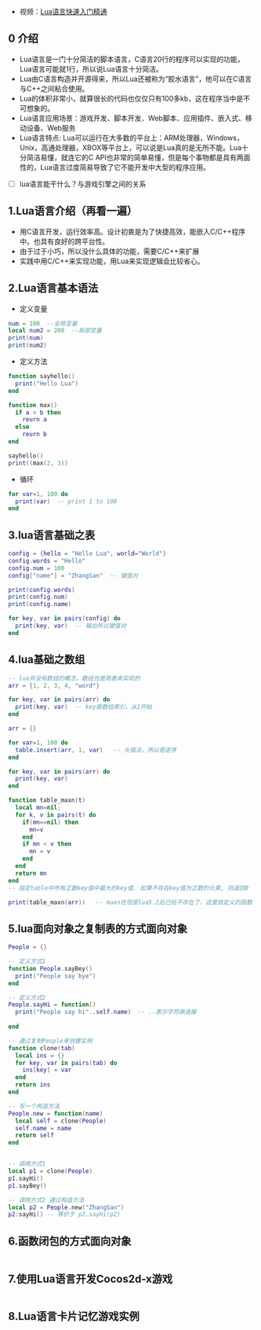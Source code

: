 
- 视频：[Lua语言快速入门精通](https://www.bilibili.com/video/BV1Yb411J7Lk)

## 0 介绍
- Lua语言是一门十分简洁的脚本语言，C语言20行的程序可以实现的功能，Lua语言可能就1行，所以说Lua语言十分简洁。
- Lua由C语言构造并开源得来，所以Lua还被称为“胶水语言”，他可以在C语言与C++之间粘合使用。
- Lua的体积非常小，就算很长的代码也仅仅只有100多kb，这在程序当中是不可想象的。
- Lua语言应用场景：游戏开发、脚本开发、Web脚本、应用插件、嵌入式、移动设备、Web服务
- Lua语言特点: Lua可以运行在大多数的平台上：ARM处理器，Windows，Unix，高通处理器，XBOX等平台上，可以说是Lua真的是无所不能。Lua十分简洁易懂，就连它的C API也非常的简单易懂，但是每个事物都是具有两面性的，Lua语言过度简易导致了它不能开发中大型的程序应用。

- [ ] lua语言能干什么？与游戏引擎之间的关系
## 1.Lua语言介绍（再看一遍）
- 用C语言开发，运行效率高。设计初衷是为了快捷高效，能嵌入C/C++程序中。也具有良好的跨平台性。
- 由于过于小巧，所以没什么具体的功能，需要C/C++来扩展
- 实践中用C/C++来实现功能，用Lua来实现逻辑会比较省心。

## 2.Lua语言基本语法
- 定义变量
```lua
num = 100  --全局变量
local num2 = 200  --局部变量
print(num)
print(num2)
```
- 定义方法
```lua
function sayhello()
  print("Hello Lua")
end

function max()
  if a > b then
    reurn a
  else
    reurn b
end

sayhello()
print((max(2, 3))
```
- 循环
```lua
for var=1, 100 do
  print(var)  -- print 1 to 100
end
```

## 3.lua语言基础之表
```lua
config = {hello = "Hello Lua", world="World"}
config.words = "Hello"
config.num = 100
config["name"] = "ZhangSan"  -- 键值对

print(config.words)
print(config.num)
print(config.name)

for key, var in pairs(config) do
  print(key, var)  -- 输出所以键值对
end
```

## 4.lua基础之数组
```lua
-- lua并没有数组的概念，数组也是用表来实现的
arr = {1, 2, 3, 4, "word"}

for key, var in pairs(arr) do
  print(key, var)  -- key是数组索引，从1开始
end
```

```lua
arr = {}

for var=1, 100 do
  table.insert(arr, 1, var)   -- 头插法，所以是逆序
end

for key, var in pairs(arr) do
  print(key, var)
end

function table_maxn(t)
  local mn=nil;
  for k, v in pairs(t) do
    if(mn==nil) then
      mn=v
    end
    if mn < v then
      mn = v
    end
  end
  return mn
end
-- 指定table中所有正数key值中最大的key值. 如果不存在key值为正数的元素, 则返回0

print(table_maxn(arr))   -- maxn在但是lua5.2后已经不存在了，这里自定义的函数
```

## 5.lua面向对象之复制表的方式面向对象
```lua
People = {}

-- 定义方式1
function People.sayBey()
  print("People say bye")
end

-- 定义方式2
People.sayHi = function()
  print("People say hi"..self.name)  -- ..表示字符串连接
  
end

-- 通过复制People来创建实例
function clone(tab)
  local ins = {}
  for key, var in pairs(tab) do
    ins[key] = var
  end
  return ins
end

-- 写一个构造方法
People.new = function(name)
  local self = clone(People)
  self.name = name
  return self
end


-- 调用方式1
local p1 = clone(People)
p1.sayHi()
p1.sayBey()

-- 调用方式2 通过构造方法
local p2 = People.new("ZhangSan")
p2:sayHi() -- 等价于 p2.sayHi(p2)

```

## 6.函数闭包的方式面向对象
```lua

```

## 7.使用Lua语言开发Cocos2d-x游戏
```lua

```

## 8.Lua语言卡片记忆游戏实例
```lua

```




